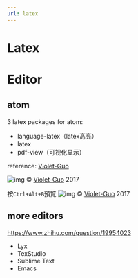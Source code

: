 ```yaml
---
url: latex
---
```


# Latex
# Editor
## atom
3 latex packages for atom:
- language-latex（latex高亮）
- latex
- pdf-view（可视化显示）

reference: [Violet-Guo](https://blog.csdn.net/violet_echo_0908/article/details/78160273)

![img](https://imgconvert.csdnimg.cn/aHR0cDovL2ltZy5ibG9nLmNzZG4ubmV0LzIwMTcxMDA1MDkxNjM4ODYy)
© [Violet-Guo](https://blog.csdn.net/violet_echo_0908/article/details/78160273) 2017


按`Ctrl+Alt+B`預覽
![img](https://imgconvert.csdnimg.cn/aHR0cDovL2ltZy5ibG9nLmNzZG4ubmV0LzIwMTcxMDA1MDkyMjA5Mjk2)
© [Violet-Guo](https://blog.csdn.net/violet_echo_0908/article/details/78160273) 2017

## more editors
https://www.zhihu.com/question/19954023
- Lyx
- TexStudio
- Sublime Text
- Emacs
